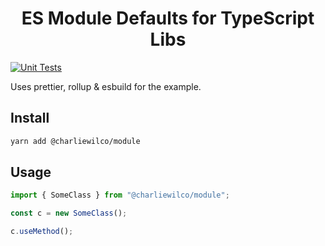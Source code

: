 <h1 align="center">ES Module Defaults for TypeScript Libs</h1>

[![Unit Tests](https://github.com/charliewilco/esm-ts-defaults/actions/workflows/node.yml/badge.svg)](https://github.com/charliewilco/esm-ts-defaults/actions/workflows/node.yml)

Uses prettier, rollup & esbuild for the example.

## Install

```sh
yarn add @charliewilco/module
```

## Usage

```ts
import { SomeClass } from "@charliewilco/module";

const c = new SomeClass();

c.useMethod();
```
